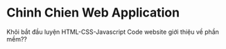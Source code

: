 # Chinh Chien Web Application
Khôi bắt đầu luyện HTML-CSS-Javascript
Code website giới thiệu về phần mềm??
